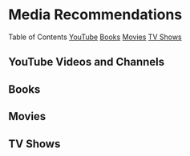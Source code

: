 # Media Recommendations

Table of Contents
[YouTube](#youtube-videos-and-channels)
[Books](#books)
[Movies](#movies)
[TV Shows](#tv-shows)

## YouTube Videos and Channels

## Books

## Movies

## TV Shows
